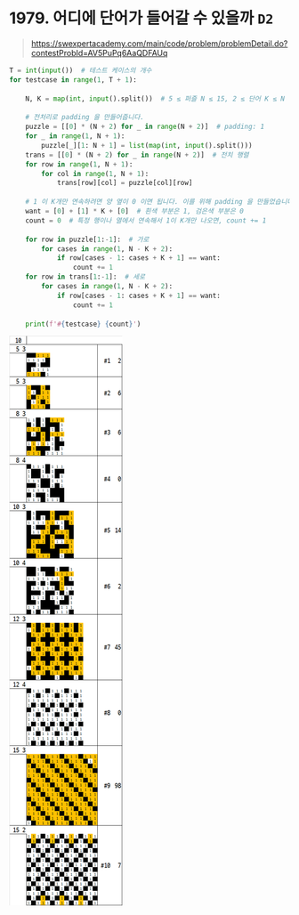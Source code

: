 # 1979. 어디에 단어가 들어갈 수 있을까 `D2`

> https://swexpertacademy.com/main/code/problem/problemDetail.do?contestProbId=AV5PuPq6AaQDFAUq

```python
T = int(input())  # 테스트 케이스의 개수
for testcase in range(1, T + 1):

    N, K = map(int, input().split())  # 5 ≤ 퍼즐 N ≤ 15, 2 ≤ 단어 K ≤ N

    # 전처리로 padding 을 만들어줍니다.
    puzzle = [[0] * (N + 2) for _ in range(N + 2)]  # padding: 1
    for _ in range(1, N + 1):
        puzzle[_][1: N + 1] = list(map(int, input().split()))
    trans = [[0] * (N + 2) for _ in range(N + 2)]  # 전치 행렬
    for row in range(1, N + 1):
        for col in range(1, N + 1):
            trans[row][col] = puzzle[col][row]

    # 1 이 K개만 연속하려면 양 옆이 0 이면 됩니다. 이를 위해 padding 을 만들었습니다.
    want = [0] + [1] * K + [0]  # 흰색 부분은 1, 검은색 부분은 0
    count = 0  # 특정 행이나 열에서 연속해서 1이 K개만 나오면, count += 1

    for row in puzzle[1:-1]:  # 가로
        for cases in range(1, N - K + 2):
            if row[cases - 1: cases + K + 1] == want:
                count += 1
    for row in trans[1:-1]:  # 세로
        for cases in range(1, N - K + 2):
            if row[cases - 1: cases + K + 1] == want:
                count += 1

    print(f'#{testcase} {count}')
```

![](https://github.com/kimsixsue/TIL/blob/master/Algorithm/SWEA/01979_%EC%96%B4%EB%94%94%EC%97%90%EB%8B%A8%EC%96%B4%EA%B0%80%EB%93%A4%EC%96%B4%EA%B0%88%EC%88%98%EC%9E%88%EC%9D%84%EA%B9%8C/README.assets/01979.png?raw=true)